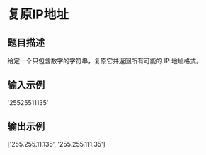 # 复原IP地址

## 题目描述

给定一个只包含数字的字符串，复原它并返回所有可能的 IP 地址格式。

## 输入示例

'25525511135'

## 输出示例

['255.255.11.135', '255.255.111.35']